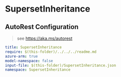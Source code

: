 # SupersetInheritance

## AutoRest Configuration

> see https://aka.ms/autorest

``` yaml
title: SupersetInheritance
require: $(this-folder)/../../../readme.md
azure-arm: true
model-namespace: false
input-file: $(this-folder)/SupersetInheritance.json
namespace: SupersetInheritance
```
